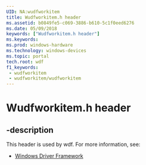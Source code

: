 ```yaml
---
UID: NA:wudfworkitem
title: Wudfworkitem.h header
ms.assetid: b0849fe5-c069-3886-b610-5c1f0eed6276
ms.date: 05/09/2018
keywords: ["Wudfworkitem.h header"]
ms.keywords: 
ms.prod: windows-hardware
ms.technology: windows-devices
ms.topic: portal
tech.root: wdf
f1_keywords:
 - wudfworkitem
 - wudfworkitem/wudfworkitem
---
```


# Wudfworkitem.h header


## -description

This header is used by wdf. For more information, see:

- [Windows Driver Framework](../_wdf/index.md)

